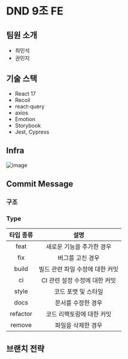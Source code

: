 # DND 9조 FE

## 팀원 소개

- 최민석
- 권민지

## 기술 스택

- React 17
- Recoil
- react-query
- axios
- Emotion
- Storybook
- Jest, Cypress

## Infra

![image](https://s3.us-west-2.amazonaws.com/secure.notion-static.com/60d1f86e-b3df-4454-ab04-ed2f79c40a89/FE.png?X-Amz-Algorithm=AWS4-HMAC-SHA256&X-Amz-Content-Sha256=UNSIGNED-PAYLOAD&X-Amz-Credential=AKIAT73L2G45EIPT3X45%2F20220116%2Fus-west-2%2Fs3%2Faws4_request&X-Amz-Date=20220116T075408Z&X-Amz-Expires=86400&X-Amz-Signature=9832e5144a1806c566a936e0772fceabe318c08b917a5e817de985b1e95a14ee&X-Amz-SignedHeaders=host&response-content-disposition=filename%20%3D%22FE.png%22&x-id=GetObject)

## Commit Message

### 구조


### Type
|타입 종류|설명|
|:---:|:---:|
|feat|새로운 기능을 추가한 경우|
|fix|버그를 고친 경우|
|build|빌드 관련 파일 수정에 대한 커밋|
|ci| CI 관련 설정 수정에 대한 커밋|
|style|코드 포맷 및 스타일|
|docs|문서를 수정한 경우|
|refactor|코드 리팩토링에 대한 커밋|
|remove|파일을 삭제한 경우|


## 브랜치 전략
